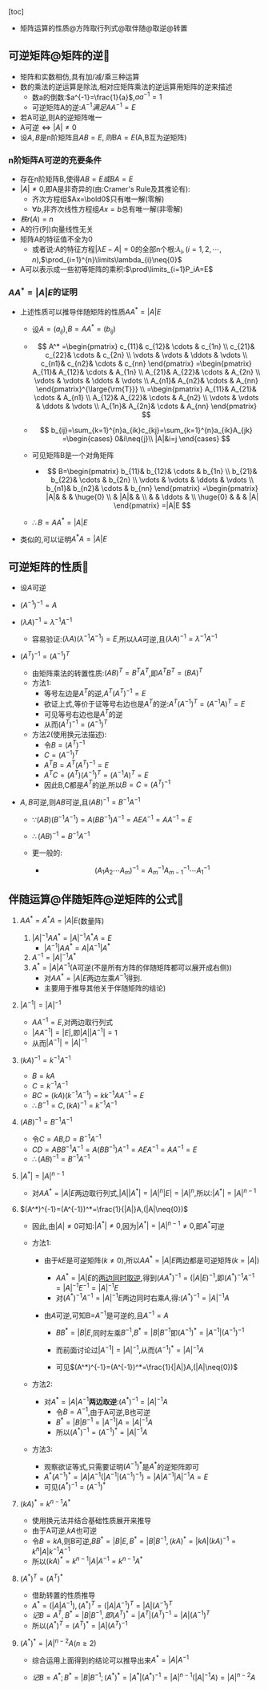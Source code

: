 [toc]

- 矩阵运算的性质@方阵取行列式@取伴随@取逆@转置

## 可逆矩阵@矩阵的逆🎈

- 矩阵和实数相仿,具有加/减/乘三种运算
- 数的乘法的逆运算是除法,相对应矩阵乘法的逆运算用矩阵的逆来描述
  - 数a的倒数:$a^{-1}=\frac{1}{a}$,$aa^{-1}=1$
  - 可逆矩阵A的逆:$A^{-1}满足AA^{-1}=E$
- 若A可逆,则A的逆矩阵唯一
- A可逆$\Leftrightarrow|A|\neq{0}$
- 设$A,B$是n阶矩阵且$AB=E,则BA=E$(A,B互为逆矩阵)

### n阶矩阵A可逆的充要条件

- 存在n阶矩阵B,使得$AB=E或BA=E$
- $|A|\neq{0}$,即A是非奇异的(由:Cramer's Rule及其推论有):
  - 齐次方程组$Ax=\bold0$只有唯一解(零解)
  - $\forall{b}$,非齐次线性方程组$Ax=b$总有唯一解(非零解)
- $秩r(A)=n$
- A的行(列)向量线性无关
- 矩阵A的特征值不全为0
  - 或者说:A的特征方程$|\lambda{E}-A|=0$的全部n个根:$\lambda_i,(i=1,2,\cdots,n)$,$\prod_{i=1}^{n}\limits\lambda_{i}\neq{0}$
- A可以表示成一些初等矩阵的乘积:$\prod\limits_{i=1}P_iA=E$

### $AA^*=|A|E$的证明

- 上述性质可以推导伴随矩阵的性质$AA^*=|A|E$

  - 设$A=(a_{ij})$,$B=AA^*=(b_{ij})$

  - $$
    A^*
    =\begin{pmatrix}  
      c_{11}& c_{12}& \cdots  & c_{1n} \\  
      c_{21}& c_{22}& \cdots  & c_{2n} \\  
      \vdots & \vdots & \ddots & \vdots \\  
      c_{n1}& c_{n2}& \cdots  & c_{nn}  
    \end{pmatrix}
    =\begin{pmatrix}  
      A_{11}& A_{12}& \cdots  & A_{1n} \\  
      A_{21}& A_{22}& \cdots  & A_{2n} \\  
      \vdots & \vdots & \ddots & \vdots \\  
      A_{n1}& A_{n2}& \cdots  & A_{nn}  
    \end{pmatrix}^{\large{\rm{T}}}
    \\
    =\begin{pmatrix}  
      A_{11}& A_{21}& \cdots  & A_{n1} \\  
      A_{12}& A_{22}& \cdots  & A_{n2} \\  
      \vdots & \vdots & \ddots & \vdots \\  
      A_{1n}& A_{2n}& \cdots  & A_{nn}  
    \end{pmatrix}
    $$

    

  - $$
    b_{ij}=\sum_{k=1}^{n}a_{ik}c_{kj}=\sum_{k=1}^{n}a_{ik}A_{jk}
    =\begin{cases}
    0&i\neq{j}\\
    |A|&i=j
    \end{cases}
    $$

  - 可见矩阵B是一个对角矩阵

    - $$
      B=\begin{pmatrix}  
        b_{11}& b_{12}& \cdots  & b_{1n} \\  
        b_{21}& b_{22}& \cdots  & b_{2n} \\  
        \vdots & \vdots & \ddots & \vdots \\  
        b_{n1}& b_{n2}& \cdots  & b_{nn}  
      \end{pmatrix}
      =\begin{pmatrix}  
        |A|& &   & \huge{0}  \\  
         & |A|&   &  \\  
         &  & \ddots &   \\  
        \huge{0} &  &   & |A|  
      \end{pmatrix}
      =|A|E
      $$

  - $\therefore{B=AA^*=|A|E}$

- 类似的,可以证明$A^*A=|A|E$



## 可逆矩阵的性质🎈

- 设$A$可逆

- $(A^{-1})^{-1}=A$

- $(\lambda{A})^{-1}={\lambda^{-1}}A^{-1}$

  - 容易验证:$(\lambda{A})(\lambda^{-1}A^{-1})=E$,所以$\lambda{A}$可逆,且$(\lambda{A})^{-1}=\lambda^{-1}A^{-1}$

- $(A^T)^{-1}=(A^{-1})^T$

  - 由矩阵乘法的转置性质:$(AB)^T=B^TA^T$,即$A^TB^T=(BA)^T$
  - 方法1:
    - 等号左边是$A^T$的逆,$A^T(A^T)^{-1}=E$
    - 欲证上式,等价于证等号右边也是$A^T$的逆:$A^T(A^{-1})^T=(A^{-1}A)^T=E$
    - 可见等号右边也是$A^T$的逆
    - 从而$(A^T)^{-1}=(A^{-1})^{T}$
  - 方法2(使用换元法描述):
    - 令$B=(A^T)^{-1}$
    - $C=(A^{-1})^T$
    - $A^TB=A^T(A^T)^{-1}=E$
    - $A^TC=(A^T)(A^{-1})^T=(A^{-1}A)^T=E$
    - 因此B,C都是$A^T$的逆,所以$B=C=(A^T)^{-1}$

- $A,B$可逆,则$AB$可逆,且$(AB)^{-1}=B^{-1}A^{-1}$

  - $\because{(AB)(B^{-1}A^{-1}})=A(BB^{-1})A^{-1}=AEA^{-1}=AA^{-1}=E$

  - $\therefore{(AB)^{-1}=B^{-1}A^{-1}}$

  - 更一般的:

    - $$
      (A_1A_2\cdots{A_m})^{-1}=A_m^{-1}A_{m-1}^{-1}\cdots{A_1^{-1}}
      $$

      

## 伴随运算@伴随矩阵@逆矩阵的公式🎈

1. $AA^*=A^*A=|A|E$(数量阵)

   1. $|A|^{-1}AA^*=|A|^{-1}A^*A=E$
      - $|A^{-1}|AA^*=A|A^{-1}|A^*$
   2. $A^{-1}=|A|^{-1}A^*$
   3. $A^*=|A|A^{-1}$(A可逆(不是所有方阵的伴随矩阵都可以展开成右侧))
      - 对$AA^*=|A|E$两边左乘$A^{-1}$得到.
      - 主要用于推导其他关于伴随矩阵的结论)
2. $|A^{-1}|=|A|^{-1}$

   - $AA^{-1}=E$,对两边取行列式
   - $|AA^{-1}|=|E|$,即$|A||A^{-1}|=1$
   - 从而$|A^{-1}|=|A|^{-1}$
3. $(kA)^{-1}=k^{-1}A^{-1}$

   - $B=kA$
   - $C=k^{-1}A^{-1}$
   - $BC=(kA)(k^{-1}A^{-1})=kk^{-1}AA^{-1}=E$
   - $\therefore{B^{-1}=C},(kA)^{-1}=k^{-1}A^{-1}$
4. $(AB)^{-1}=B^{-1}A^{-1}$

   - 令$C=AB$,$D=B^{-1}A^{-1}$
   - $CD=ABB^{-1}A^{-1}=A(BB^{-1})A^{-1}=AEA^{-1}=AA^{-1}=E$
   - $\therefore{(AB)^{-1}=B^{-1}A^{-1}}$
5. $|A^*|=|A|^{n-1}$

   - 对$AA^*=|A|E$两边取行列式,$|A||A^*|=|A|^n|E|=|A|^n$,所以:$|A^*|=|A|^{n-1}$
6. $(A^*)^{-1}=(A^{-1})^*=\frac{1}{|A|}A,(|A|\neq{0})$

   - 因此,由$|A|\neq{0}$可知:$|A^*|\neq{0}$,因为$|A^*|=|A|^{n-1}\neq{0}$,即$A^*$可逆
   - 方法1:

     - 由于$kE$是可逆矩阵$(k\neq{0})$,所以$AA^*=|A|E$两边都是可逆矩阵($k=|A|$)

       - $AA^*=|A|E$的<u>两边同时取逆</u>,得到$(AA^*)^{-1}=(|A|E)^{-1}$,即$(A^{*})^{-1}A^{-1}=|A|^{-1}E^{-1}=|A|^{-1}E$
       - 对$(A^*)^{-1}A^{-1}=|A|^{-1}E$两边同时右乘$A$,得:$(A^*)^{-1}=|A|^{-1}A$

     - 由$A$可逆,可知B=$A^{-1}$是可逆的,且$A^{-1}=A$

       - $BB^*=|B|E$,同时左乘$B^{-1}$,$B^*=|B|B^{-1}$即$(A^{-1})^*=|A^{-1}|(A^{-1})^{-1}$

       - 而前面讨论过$|A^{-1}|=|A|^{-1}$,从而$(A^{-1})^*=|A|^{-1}A$

       - 可见$(A^*)^{-1}=(A^{-1})^*=\frac{1}{|A|}A,(|A|\neq{0})$
   - 方法2:

     - 对$A^*=|A|A^{-1}$**两边取逆**:$(A^*)^{-1}=|A|^{-1}A$
       - 令$B=A^{-1}$,由于A可逆,B也可逆
       - $B^*=|B|B^{-1}=|A^{-1}|A=|A|^{-1}A$
       - 所以$(A^*)^{-1}=(A^{-1})^*=|A|^{-1}A$
   - 方法3:
     - 观察欲证等式,只需要证明$(A^{-1})^*$是$A^*$的逆矩阵即可
     - $A^{*}(A^{-1})^*=|A|A^{-1}(|A^{-1}|(A^{-1})^{-1})=|A|A^{-1}|A|^{-1}A=E$
     - 可见$(A^{*})^{-1}=(A^{-1})^*$
7. $(kA)^*=k^{n-1}A^*$

   - 使用换元法并结合基础性质展开来推导
   - 由于A可逆,$kA$也可逆
   - 令$B=kA$,则B可逆,$BB^*=|B|E,B^*=|B|B^{-1},(kA)^*=|kA|(kA)^{-1}=k^n|A|k^{-1}A^{-1}$
   - 所以$(kA)^*=k^{n-1}|A|A^{-1}=k^{n-1}A^*$
8. $(A^*)^T=(A^T)^*$

   - 借助转置的性质推导
   - $A^*=(|A|A^{-1}),(A^*)^T=(|A|A^{-1})^{T}=|A|(A^{-1})^T$
   - $记B=A^T,B^*=|B|B^{-1},即(A^T)^*=|A^T|(A^T)^{-1}=|A|(A^{-1})^{T}$
   - 所以$(A^*)^T=(A^T)^*=|A|(A^T)^{-1}$
9. $(A^*)^*=|A|^{n-2}A(n\geqslant{2})$

   - 综合运用上面得到的结论可以推导出来$A^*=|A|A^{-1}$

   - $记B=A^*;B^*=|B|B^{-1};(A^*)^*=|A^*|(A^*)^{-1}=|A|^{n-1}(|A|^{-1}A)=|A|^{n-2}A$





